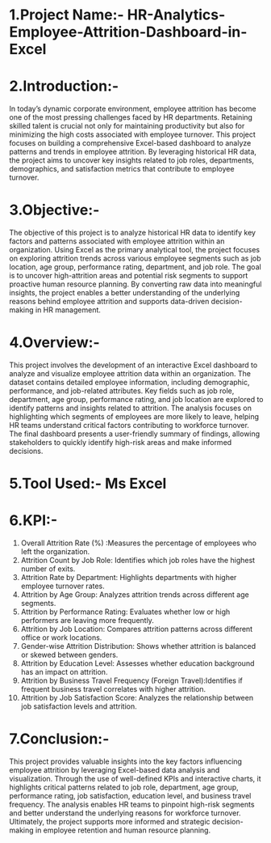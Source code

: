 # 1.Project Name:- HR-Analytics-Employee-Attrition-Dashboard-in-Excel
# 2.Introduction:-
In today’s dynamic corporate environment, employee attrition has become one of the most pressing challenges faced by HR departments. Retaining skilled talent is crucial not only for maintaining productivity but also for minimizing the high costs associated with employee turnover.
This project focuses on building a comprehensive Excel-based dashboard to analyze patterns and trends in employee attrition. By leveraging historical HR data, the project aims to uncover key insights related to job roles, departments, demographics, and satisfaction metrics that contribute to employee turnover.
# 3.Objective:-
The objective of this project is to analyze historical HR data to identify key factors and patterns associated with employee attrition within an organization. Using Excel as the primary analytical tool, the project focuses on exploring attrition trends across various employee segments such as job location, age group, performance rating, department, and job role. The goal is to uncover high-attrition areas and potential risk segments to support proactive human resource planning. By converting raw data into meaningful insights, the project enables a better understanding of the underlying reasons behind employee attrition and supports data-driven decision-making in HR management.
# 4.Overview:-
This project involves the development of an interactive Excel dashboard to analyze and visualize employee attrition data within an organization. The dataset contains detailed employee information, including demographic, performance, and job-related attributes. Key fields such as job role, department, age group, performance rating, and job location are explored to identify patterns and insights related to attrition. The analysis focuses on highlighting which segments of employees are more likely to leave, helping HR teams understand critical factors contributing to workforce turnover. The final dashboard presents a user-friendly summary of findings, allowing stakeholders to quickly identify high-risk areas and make informed decisions.
# 5.Tool Used:- Ms Excel
# 6.KPI:-
1. Overall Attrition Rate (%) :Measures the percentage of employees who left the organization.
2. Attrition Count by Job Role: Identifies which job roles have the highest number of exits.
3. Attrition Rate by Department: Highlights departments with higher employee turnover rates.
4. Attrition by Age Group: Analyzes attrition trends across different age segments.
5. Attrition by Performance Rating: Evaluates whether low or high performers are leaving more frequently.
6. Attrition by Job Location: Compares attrition patterns across different office or work locations.
7. Gender-wise Attrition Distribution: Shows whether attrition is balanced or skewed between genders.
8. Attrition by Education Level: Assesses whether education background has an impact on attrition.
9. Attrition by Business Travel Frequency (Foreign Travel):Identifies if frequent business travel correlates with higher attrition.
10. Attrition by Job Satisfaction Score: Analyzes the relationship between job satisfaction levels and attrition.
# 7.Conclusion:-
This project provides valuable insights into the key factors influencing employee attrition by leveraging Excel-based data analysis and visualization. Through the use of well-defined KPIs and interactive charts, it highlights critical patterns related to job role, department, age group, performance rating, job satisfaction, education level, and business travel frequency. The analysis enables HR teams to pinpoint high-risk segments and better understand the underlying reasons for workforce turnover. Ultimately, the project supports more informed and strategic decision-making in employee retention and human resource planning.

